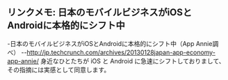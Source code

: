 ## リンクメモ: 日本のモバイルビジネスがiOSとAndroidに本格的にシフト中

-日本のモバイルビジネスがiOSとAndroidに本格的にシフト中（App Annie調べ）
--http://jp.techcrunch.com/archives/20130128japan-app-economy-app-annie/
身近なひとたちが iOS と Android に急速にシフトしておりまして、その指摘には実感として同意します。

